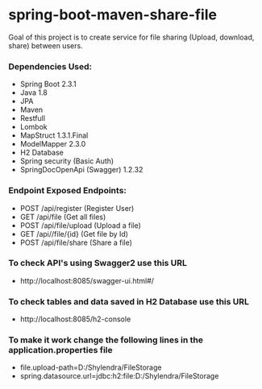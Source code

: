 # spring-boot-maven-share-file
Goal of this project is to create service for file sharing (Upload, download, share) between users.

### Dependencies Used:
- Spring Boot 2.3.1
- Java 1.8
- JPA
- Maven
- Restfull
- Lombok
- MapStruct 1.3.1.Final
- ModelMapper 2.3.0
- H2 Database
- Spring security (Basic Auth)
- SpringDocOpenApi (Swagger) 1.2.32

### Endpoint Exposed Endpoints:
- POST /api/register (Register User)
- GET  /api/file (Get all files)
- POST /api/file/upload (Upload a file)
- GET  /api//file/{id} (Get file by Id)
- POST /api/file/share (Share a file)

### To check API's using Swagger2 use this URL
- http://localhost:8085/swagger-ui.html#/

### To check tables and data saved in H2 Database use this URL
- http://localhost:8085/h2-console

### To make it work change the following lines in the application.properties file
- file.upload-path=D:/Shylendra/FileStorage
- spring.datasource.url=jdbc:h2:file:D:/Shylendra/FileStorage  